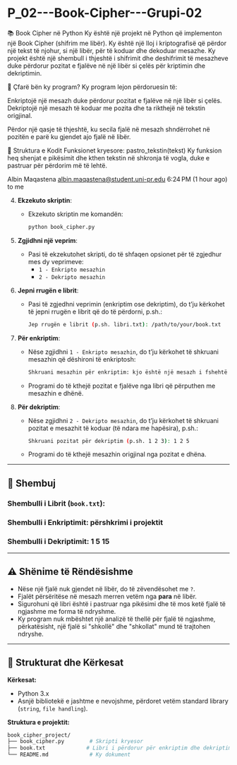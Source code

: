 # P_02---Book-Cipher---Grupi-02

📚 Book Cipher në Python
Ky është një projekt në Python që implementon një Book Cipher (shifrim me libër). Ky është një lloj i kriptografisë që përdor një tekst të njohur, si një libër, për të koduar dhe dekoduar mesazhe. Ky projekt është një shembull i thjeshtë i shifrimit dhe deshifrimit të mesazheve duke përdorur pozitat e fjalëve në një libër si çelës për kriptimin dhe dekriptimin.

🚀 Çfarë bën ky program?
Ky program lejon përdoruesin të:

Enkriptojë një mesazh duke përdorur pozitat e fjalëve në një libër si çelës.
Dekriptojë një mesazh të koduar me pozita dhe ta rikthejë në tekstin origjinal.

Përdor një qasje të thjeshtë, ku secila fjalë në mesazh shndërrohet në pozitën e parë ku gjendet ajo fjalë në libër.

📄 Struktura e Kodit
Funksionet kryesore:
pastro_tekstin(tekst)
Ky funksion heq shenjat e pikësimit dhe kthen tekstin në shkronja të vogla, duke e pastruar për përdorim më të lehtë.


Albin Maqastena <albin.maqastena@student.uni-pr.edu>
6:24 PM (1 hour ago)
to me

4. **Ekzekuto skriptin**:
   - Ekzekuto skriptin me komandën:
     ```bash
     python book_cipher.py
     ```

5. **Zgjidhni një veprim**:
   - Pasi të ekzekutohet skripti, do të shfaqen opsionet për të zgjedhur mes dy veprimeve:
     - `1 - Enkripto mesazhin`
     - `2 - Dekripto mesazhin`

6. **Jepni rrugën e librit**:
   - Pasi të zgjedhni veprimin (enkriptim ose dekriptim), do t’ju kërkohet të jepni rrugën e librit që do të përdorni, p.sh.:
     ```bash
     Jep rrugën e librit (p.sh. libri.txt): /path/to/your/book.txt
     ```

7. **Për enkriptim**:
   - Nëse zgjidhni `1 - Enkripto mesazhin`, do t’ju kërkohet të shkruani mesazhin që dëshironi të enkriptosh:
     ```bash
     Shkruani mesazhin për enkriptim: kjo është një mesazh i fshehtë
     ```
   - Programi do të kthejë pozitat e fjalëve nga libri që përputhen me mesazhin e dhënë.














8. **Për dekriptim**:
    - Nëse zgjidhni `2 - Dekripto mesazhin`, do t’ju kërkohet të shkruani pozitat e mesazhit të koduar (të ndara me hapësira), p.sh.:
      ```bash
      Shkruani pozitat për dekriptim (p.sh. 1 2 3): 1 2 5
      ```
    - Programi do të kthejë mesazhin origjinal nga pozitat e dhëna.

---

## 📝 Shembuj

### Shembulli i Librit (`book.txt`):

### Shembulli i Enkriptimit: përshkrimi i projektit

### Shembulli i Dekriptimit: 1 5 15

---

## ⚠️ Shënime të Rëndësishme

- Nëse një fjalë nuk gjendet në libër, do të zëvendësohet me `?`.
- Fjalët përsëritëse në mesazh merren vetëm nga **para** në libër.
- Sigurohuni që libri është i pastruar nga pikësimi dhe të mos ketë fjalë të ngjashme me forma të ndryshme.
- Ky program nuk mbështet një analizë të thellë për fjalë të ngjashme, përkatësisht, një fjalë si "shkollë" dhe "shkollat" mund të trajtohen ndryshe.

---

## 📁 Strukturat dhe Kërkesat

**Kërkesat:**
- Python 3.x
- Asnjë bibliotekë e jashtme e nevojshme, përdoret vetëm standard library (`string`, `file handling`).

**Struktura e projektit:**

```bash
book_cipher_project/
├── book_cipher.py        # Skripti kryesor
├── book.txt             # Libri i përdorur për enkriptim dhe dekriptim
└── README.md             # Ky dokument

